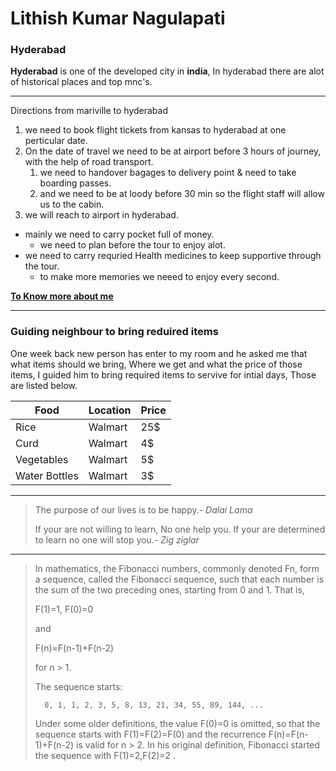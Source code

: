 # Lithish Kumar Nagulapati
### Hyderabad
**Hyderabad** is one of the developed city in **india**, In hyderabad there are alot of historical places and top mnc's.
****
Directions from mariville to hyderabad

1. we need to book flight tickets from kansas to hyderabad at one perticular date.
2. On the date of travel we need to be at airport before 3 hours of journey, with the help of road transport.
    1. we need to handover bagages to delivery point & need to take boarding passes.
    2. and we need to be at loody before 30 min so the flight staff will allow us to the cabin.
3. we will reach to airport in hyderabad.

* mainly we need to carry pocket full of money.
    * we need to plan before the tour to enjoy alot.
* we need to carry requried Health medicines to keep supportive through the tour.
    * to make more memories we neeed to enjoy every second.

**[To Know more about me](AboutMe.md)**
****
### Guiding neighbour to bring reduired items 
 One week back new person has enter to my room and he asked me that what items should we bring, Where we get and what the price of those items, I guided him to bring required items to servive for intial days, Those are listed below.

|Food |Location |Price|
|---|---|---| 
|Rice|Walmart|25$|
|Curd|Walmart|4$|
|Vegetables|Walmart|5$|
|Water Bottles|Walmart|3$|
****
> The purpose of our lives is to be happy.- *Dalai Lama*
>
> If your are not willing to learn, No one  help you. If your are determined to learn no one will stop you.- *Zig ziglar*
***
>In mathematics, the Fibonacci numbers, commonly denoted Fn, form a sequence, called the Fibonacci sequence, such that each number is the sum of the two preceding ones, starting from 0 and 1. That is,
>
>F(1)=1, F(0)=0
>
>and
>
>F(n)=F(n-1)+F(n-2)
>
>for n > 1.
>
>The sequence starts:
>
>       0, 1, 1, 2, 3, 5, 8, 13, 21, 34, 55, 89, 144, ...
>
>Under some older definitions, the value F(0)=0 is omitted, so that the sequence starts with F(1)=F(2)=F(0) and the recurrence F(n)=F(n-1)+F(n-2) is valid for n > 2. In his original definition, Fibonacci started the sequence with F(1)=2,F(2)=2 .